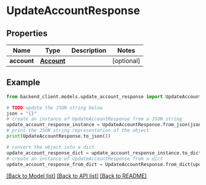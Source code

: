 # UpdateAccountResponse


## Properties

Name | Type | Description | Notes
------------ | ------------- | ------------- | -------------
**account** | [**Account**](Account.md) |  | [optional] 

## Example

```python
from backend_client.models.update_account_response import UpdateAccountResponse

# TODO update the JSON string below
json = "{}"
# create an instance of UpdateAccountResponse from a JSON string
update_account_response_instance = UpdateAccountResponse.from_json(json)
# print the JSON string representation of the object
print(UpdateAccountResponse.to_json())

# convert the object into a dict
update_account_response_dict = update_account_response_instance.to_dict()
# create an instance of UpdateAccountResponse from a dict
update_account_response_from_dict = UpdateAccountResponse.from_dict(update_account_response_dict)
```
[[Back to Model list]](../README.md#documentation-for-models) [[Back to API list]](../README.md#documentation-for-api-endpoints) [[Back to README]](../README.md)


